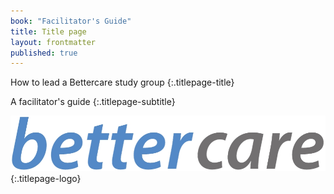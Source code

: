 ```yaml
---
book: "Facilitator's Guide"
title: Title page
layout: frontmatter
published: true
---
```


How to lead a Bettercare study group
{:.titlepage-title}

A facilitator's guide
{:.titlepage-subtitle}

![Bettercare logo](images/bettercare-logo.jpg){:.titlepage-logo}